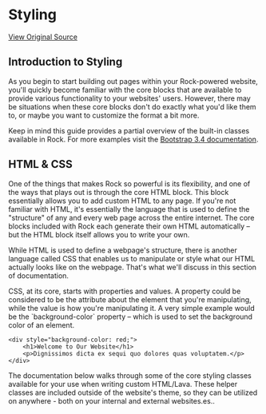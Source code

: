 # Styling
[View Original Source](https://community.rockrms.com/styling/layout)

Introduction to Styling
-----------------------

As you begin to start building out pages within your Rock-powered website, you'll quickly become familiar with the core blocks that are available to provide various functionality to your websites' users. However, there may be situations when these core blocks don't do exactly what you'd like them to, or maybe you want to customize the format a bit more.

Keep in mind this guide provides a partial overview of the built-in classes available in Rock. For more examples visit the [Bootstrap 3.4 documentation](https://getbootstrap.com/docs/3.4/).

HTML & CSS
----------

One of the things that makes Rock so powerful is its flexibility, and one of the ways that plays out is through the core HTML block. This block essentially allows you to add custom HTML to any page. If you're not familiar with HTML, it's essentially the language that is used to define the "structure" of any and every web page across the entire internet. The core blocks included with Rock each generate their own HTML automatically – but the HTML block itself allows you to write your own.

While HTML is used to define a webpage's structure, there is another language called CSS that enables us to manipulate or style what our HTML actually looks like on the webpage. That's what we'll discuss in this section of documentation.

CSS, at its core, starts with properties and values. A property could be considered to be the attribute about the element that you're manipulating, while the value is how you're manipulating it. A very simple example would be the \`background-color\` property – which is used to set the background color of an element.

```
<div style="background-color: red;">
    <h1>Welcome to Our Website</h1>
    <p>Dignissimos dicta ex sequi quo dolores quas voluptatem.</p>
</div>
```

The documentation below walks through some of the core styling classes available for your use when writing custom HTML/Lava. These helper classes are included outside of the website's theme, so they can be utilized on anywhere - both on your internal and external websites.es..
